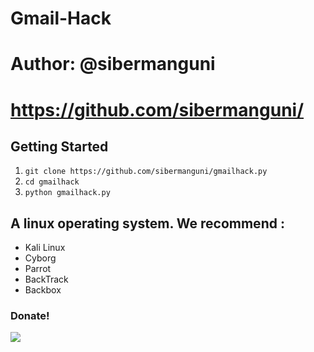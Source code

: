 # Gmail-Hack
# Author: @sibermanguni
# https://github.com/sibermanguni/

## Getting Started
1. ```git clone https://github.com/sibermanguni/gmailhack.py```
2. ```cd gmailhack```
3. ```python gmailhack.py ```

## A linux operating system. We recommend :
- Kali Linux 
- Cyborg
- Parrot 
- BackTrack 
- Backbox

### Donate! 

![](https://avatars2.githubusercontent.com/u/61872949?s=400&v=4)

 
